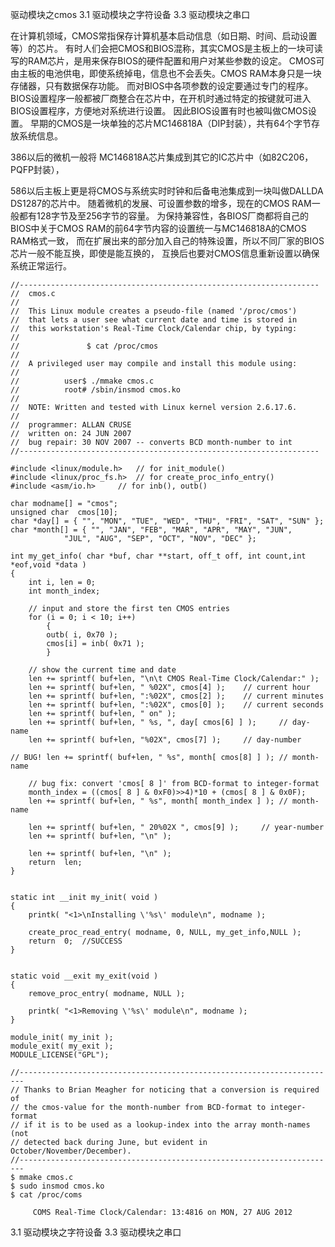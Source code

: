 驱动模块之cmos
3.1 驱动模块之字符设备
3.3 驱动模块之串口

在计算机领域，CMOS常指保存计算机基本启动信息（如日期、时间、启动设置等）的芯片。 有时人们会把CMOS和BIOS混称，其实CMOS是主板上的一块可读写的RAM芯片，是用来保存BIOS的硬件配置和用户对某些参数的设定。 CMOS可由主板的电池供电，即使系统掉电，信息也不会丢失。CMOS RAM本身只是一块存储器，只有数据保存功能。 而对BIOS中各项参数的设定要通过专门的程序。BIOS设置程序一般都被厂商整合在芯片中，在开机时通过特定的按键就可进入BIOS设置程序，方便地对系统进行设置。 因此BIOS设置有时也被叫做CMOS设置。 早期的CMOS是一块单独的芯片MC146818A（DIP封装），共有64个字节存放系统信息。

386以后的微机一般将 MC146818A芯片集成到其它的IC芯片中（如82C206，PQFP封装），

586以后主板上更是将CMOS与系统实时时钟和后备电池集成到一块叫做DALLDA DS1287的芯片中。 随着微机的发展、可设置参数的增多，现在的CMOS RAM一般都有128字节及至256字节的容量。 为保持兼容性，各BIOS厂商都将自己的BIOS中关于CMOS RAM的前64字节内容的设置统一与MC146818A的CMOS RAM格式一致， 而在扩展出来的部分加入自己的特殊设置，所以不同厂家的BIOS芯片一般不能互换，即使是能互换的， 互换后也要对CMOS信息重新设置以确保系统正常运行。

```
//-------------------------------------------------------------------
//	cmos.c
//
//	This Linux module creates a pseudo-file (named '/proc/cmos')
//	that lets a user see what current date and time is stored in 
//	this workstation's Real-Time Clock/Calendar chip, by typing:
//
//			     $ cat /proc/cmos
//
//	A privileged user may compile and install this module using:
//
//			user$ ./mmake cmos.c
//			root# /sbin/insmod cmos.ko
//
//	NOTE: Written and tested with Linux kernel version 2.6.17.6.
//
//	programmer: ALLAN CRUSE
//	written on: 24 JUN 2007
//	bug repair: 30 NOV 2007 -- converts BCD month-number to int
//-------------------------------------------------------------------

#include <linux/module.h>	// for init_module() 
#include <linux/proc_fs.h>	// for create_proc_info_entry() 
#include <asm/io.h>		// for inb(), outb()

char modname[] = "cmos";
unsigned char  cmos[10];
char *day[] = { "", "MON", "TUE", "WED", "THU", "FRI", "SAT", "SUN" };
char *month[] = { "", "JAN", "FEB", "MAR", "APR", "MAY", "JUN",
			"JUL", "AUG", "SEP", "OCT", "NOV", "DEC" };

int my_get_info( char *buf, char **start, off_t off, int count,int *eof,void *data )
{
	int	i, len = 0;
	int	month_index;

	// input and store the first ten CMOS entries
	for (i = 0; i < 10; i++)
		{
		outb( i, 0x70 );
		cmos[i] = inb( 0x71 );
		}

	// show the current time and date
	len += sprintf( buf+len, "\n\t CMOS Real-Time Clock/Calendar:" );
	len += sprintf( buf+len, " %02X", cmos[4] );	// current hour
	len += sprintf( buf+len, ":%02X", cmos[2] );	// current minutes
	len += sprintf( buf+len, ":%02X", cmos[0] );	// current seconds
	len += sprintf( buf+len, " on" );
	len += sprintf( buf+len, " %s, ", day[ cmos[6] ] ); 	// day-name
	len += sprintf( buf+len, "%02X", cmos[7] );		// day-number

// BUG!	len += sprintf( buf+len, " %s", month[ cmos[8] ] );	// month-name

	// bug fix: convert 'cmos[ 8 ]' from BCD-format to integer-format
	month_index = ((cmos[ 8 ] & 0xF0)>>4)*10 + (cmos[ 8 ] & 0x0F);
	len += sprintf( buf+len, " %s", month[ month_index ] );	// month-name

	len += sprintf( buf+len, " 20%02X ", cmos[9] );		// year-number
	len += sprintf( buf+len, "\n" );

	len += sprintf( buf+len, "\n" );
	return	len;
}


static int __init my_init( void )
{
	printk( "<1>\nInstalling \'%s\' module\n", modname );

	create_proc_read_entry( modname, 0, NULL, my_get_info,NULL );
	return	0;  //SUCCESS
}


static void __exit my_exit(void )
{
	remove_proc_entry( modname, NULL );

	printk( "<1>Removing \'%s\' module\n", modname );
}

module_init( my_init );
module_exit( my_exit );
MODULE_LICENSE("GPL"); 

//-----------------------------------------------------------------------
// Thanks to Brian Meagher for noticing that a conversion is required of
// the cmos-value for the month-number from BCD-format to integer-format
// if it is to be used as a lookup-index into the array month-names (not
// detected back during June, but evident in October/November/December).
//-----------------------------------------------------------------------
$ mmake cmos.c
$ sudo insmod cmos.ko
$ cat /proc/coms
```

```
     COMS Real-Time Clock/Calendar: 13:4816 on MON, 27 AUG 2012
```


3.1 驱动模块之字符设备
3.3 驱动模块之串口